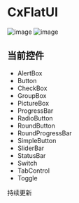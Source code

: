 # CxFlatUI
![image](https://github.com/HuJinguang/CxFlatUI/blob/master/CxFlatDemo/screenshot/3.png)
![image](https://github.com/HuJinguang/CxFlatUI/blob/master/CxFlatDemo/screenshot/2.png)
## 当前控件
+ AlertBox
+ Button
+ CheckBox
+ GroupBox
+ PictureBox
+ ProgressBar
+ RadioButton
+ RoundButton
+ RoundProgressBar
+ SimpleButton
+ SliderBar
+ StatusBar
+ Switch
+ TabControl
+ Toggle

持续更新

